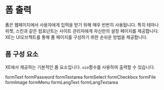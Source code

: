 # 폼 출력

폼은 웹페이지에서 사용자에게 입력을 받기 위해 매우 빈번히 사용됩니다. 특히 테마나 위젯, 스킨과 같은 컴포넌트는 사이트 관리자에게 자신만의 설정 페이지를 제공합니다. XE는 UI오브젝트를 통해 폼 페이지를 구성하기 위한 손쉬운 방법을 제공합니다.


## 폼 구성 요소

XE에서 제공하는 기본적인 폼 요소입니다. `uio`함수를 사용하여 출력할 수 있습니다. 

formText
formPassword
formTextarea
formSelect
formCheckbox
formFile
formImage
formMenu
formLangText
formLangTextarea
